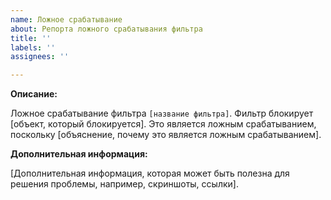 ```yaml
---
name: Ложное срабатывание
about: Репорта ложного срабатывания фильтра
title: ''
labels: ''
assignees: ''

---
```


**Описание:**

Ложное срабатывание фильтра `[название фильтра]`. Фильтр блокирует [объект, который блокируется]. Это является ложным срабатыванием, поскольку [объяснение, почему это является ложным срабатыванием].

**Дополнительная информация:**

[Дополнительная информация, которая может быть полезна для решения проблемы, например, скриншоты, ссылки].
